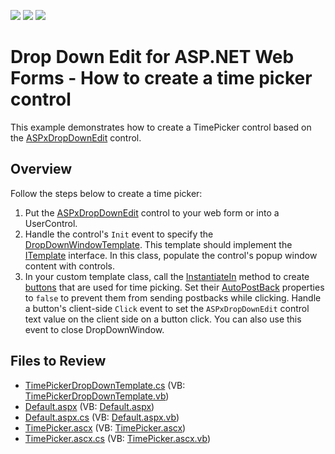 <!-- default badges list -->
![](https://img.shields.io/endpoint?url=https://codecentral.devexpress.com/api/v1/VersionRange/128531404/13.1.4%2B)
[![](https://img.shields.io/badge/Open_in_DevExpress_Support_Center-FF7200?style=flat-square&logo=DevExpress&logoColor=white)](https://supportcenter.devexpress.com/ticket/details/E3995)
[![](https://img.shields.io/badge/📖_How_to_use_DevExpress_Examples-e9f6fc?style=flat-square)](https://docs.devexpress.com/GeneralInformation/403183)
<!-- default badges end -->
# Drop Down Edit for ASP.NET Web Forms - How to create a time picker control

This example demonstrates how to create a TimePicker control based on the [ASPxDropDownEdit](https://docs.devexpress.com/AspNet/DevExpress.Web.ASPxDropDownEdit) control.

## Overview

Follow the steps below to create a time picker:

1. Put the [ASPxDropDownEdit](https://docs.devexpress.com/AspNet/DevExpress.Web.ASPxDropDownEdit) control to your web form or into a UserControl.
2. Handle the control's `Init` event to specify the [DropDownWindowTemplate](https://docs.devexpress.com/AspNet/DevExpress.Web.ASPxDropDownEdit.DropDownWindowTemplate). This template should implement the [ITemplate](https://learn.microsoft.com/en-us/dotnet/api/system.web.ui.itemplate?view=netframework-4.8.1&redirectedfrom=MSDN) interface. In this class, populate the control's popup window content with controls.
3. In your custom template class, call the [InstantiateIn](http://msdn.microsoft.com/en-us/library/system.web.ui.itemplate.instantiatein.aspx) method to create [buttons](https://docs.devexpress.com/AspNet/DevExpress.Web.ASPxButton) that are used for time picking. Set their [AutoPostBack](https://docs.devexpress.com/AspNet/DevExpress.Web.ASPxButton.AutoPostBack) properties to `false` to prevent them from sending postbacks while clicking. Handle a button's client-side `Click` event to set the `ASPxDropDownEdit` control text value on the client side on a button click. You can also use this event to close DropDownWindow.

## Files to Review

* [TimePickerDropDownTemplate.cs](./CS/WebSite/App_Code/TimePickerDropDownTemplate.cs) (VB: [TimePickerDropDownTemplate.vb](./VB/WebSite/App_Code/TimePickerDropDownTemplate.vb))
* [Default.aspx](./CS/WebSite/Default.aspx) (VB: [Default.aspx](./VB/WebSite/Default.aspx))
* [Default.aspx.cs](./CS/WebSite/Default.aspx.cs) (VB: [Default.aspx.vb](./VB/WebSite/Default.aspx.vb))
* [TimePicker.ascx](./CS/WebSite/TimePicker.ascx) (VB: [TimePicker.ascx](./VB/WebSite/TimePicker.ascx))
* [TimePicker.ascx.cs](./CS/WebSite/TimePicker.ascx.cs) (VB: [TimePicker.ascx.vb](./VB/WebSite/TimePicker.ascx.vb))
